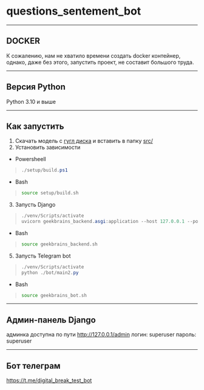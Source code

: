 # questions_sentement_bot
***
## DOCKER
К сожалению, нам не хватило времени создать docker контейнер, однако, даже без этого, запустить проект, не составит большого труда.
***
## Версия Python
Python 3.10 и выше
***
## Как запустить
1. Скачать модель с [гугл диска](https://drive.google.com/file/d/1sPbg-pHksOjTzGYFD-WcYleWIvVlzbxx/view) и вставить в папку [src/](src/)
2. Установить зависимости
* Powersheell
>```powershell
>./setup/build.ps1
>```
* Bash
>```bash
>source setup/build.sh
>```
3. Запусть Django
>```powershell
>./venv/Scripts/activate
>uvicorn geekbrains_backend.asgi:application --host 127.0.0.1 --port 8000 --reload --log-level info
>```
* Bash
>```bash
>source geekbrains_backend.sh
>```
5. Запусть Telegram bot
>```powershell
>./venv/Scripts/activate
>python ./bot/main2.py
>```
* Bash
>```bash
>source geekbrains_bot.sh
>```
***
## Админ-панель Django
админка доступна по пути http://127.0.0.1/admin
логин: superuser
пароль: superuser
***
##  Бот телеграм
https://t.me/digital_break_test_bot
